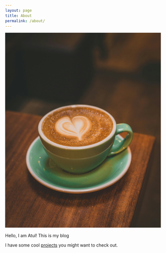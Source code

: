 ```yaml
---
layout: page
title: About
permalink: /about/
---
```


![coffee mug](/images/coffee.jpg)

Hello, I am Atul! This is my blog

I have some cool [projects](/projects) you might want to check out.